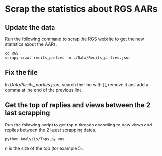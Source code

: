# Scrap the statistics about RGS AARs

## Update the data

Run the following command to scrap the RGS website to get the new statistics about the
AARs.

```
cd RGS
scrapy crawl recits_parties -o ./Data/Recits_parties.json
```

## Fix the file

In *Data/Recits_parties.json*, search the line with ][,
remove it and add a comma at the end of the previous line.

## Get the top of replies and views between the 2 last scrapping

Run the following script to get top n threads according to new views and replies between the 
2 latest scrapping dates.

```
python Analysis/Tops.py <n>
```

*n* is the size of the top (for example 5).
